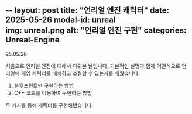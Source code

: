 --
layout: post
title: "언리얼 엔진 캐릭터"
date: 2025-05-26
modal-id: unreal         
img: unreal.png
alt: "언리얼 엔진 구현"
categories: Unreal-Engine
---

25.05.26

처음으로 언리얼 엔진에 대해서 다뤄본 날입니다. 
기본적인 설명과 함께 어떤식으로 언리얼에 게임 캐릭터를 배치하고 조절할 수 있는지를 배웠습니다.
1. 블루프린트만 구현하는 방법
2. C++ 코드를 이용하여 구현하는 방법

두 가지를 통해 캐릭터를 구현해봤습니다.

